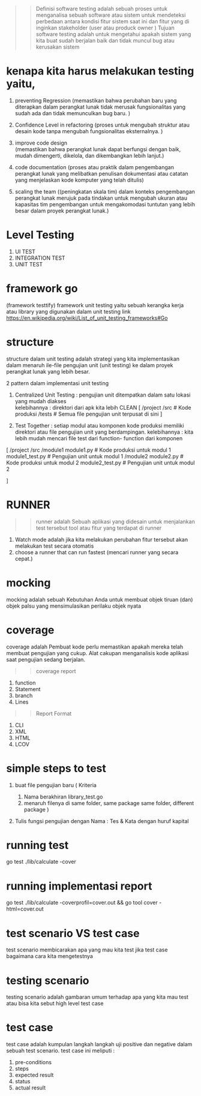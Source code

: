 >> Definisi software testing adalah sebuah proses untuk menganalisa sebuah software atau sistem untuk mendeteksi perbedaan antara kondisi fitur sistem saat ini dan fitur yang di inginkan stakeholder (user atau produck owner )
>> Tujuan software testing adalah untuk mengetahui apakah sistem yang kita buat sudah berjalan baik dan tidak muncul bug atau kerusakan sistem 

# kenapa kita harus melakukan testing yaitu, 
1. preventing Regression
(memastikan bahwa perubahan baru yang diterapkan dalam perangkat lunak tidak merusak fungsionalitas yang sudah ada dan tidak memunculkan bug baru. )

2. Confidence Level in refactoring 
(proses untuk mengubah struktur atau desain kode tanpa mengubah fungsionalitas eksternalnya. )

3. improve code design  
(memastikan bahwa perangkat lunak dapat berfungsi dengan baik, mudah dimengerti, dikelola, dan dikembangkan lebih lanjut.)

4. code documentation 
(proses atau praktik dalam pengembangan perangkat lunak yang melibatkan penulisan dokumentasi atau catatan yang menjelaskan kode komputer yang telah ditulis)

5. scaling the team
((peningkatan skala tim) dalam konteks pengembangan perangkat lunak merujuk pada tindakan untuk mengubah ukuran atau kapasitas tim pengembangan untuk mengakomodasi tuntutan yang lebih besar dalam proyek perangkat lunak.)


# Level Testing 
 1. UI TEST  
 2. INTEGRATION TEST 
 3. UNIT TEST 


# framework go 

(framework testtify)
framework unit testing yaitu sebuah kerangka kerja atau library yang digunakan dalam unit testing 
link  https://en.wikipedia.org/wiki/List_of_unit_testing_frameworks#Go

# structure 
structure dalam unit testing adalah strategi yang kita implementasikan dalam menaruh ile-file pengujian unit (unit testing) ke dalam proyek perangkat lunak yang lebih besar.

2 pattern dalam implementasi unit testing 
1. Centralized Unit Testing :  pengujian unit ditempatkan dalam satu lokasi yang mudah diakses  
kelebihannya : direktori dari apk kita lebih CLEAN 
[
/project
   /src          # Kode produksi
   /tests        # Semua file pengujian unit terpusat di sini
]

2. Test Together    : setiap modul atau komponen kode produksi memiliki direktori atau file pengujian unit yang berdampingan. 
kelebihannya : kita lebih mudah mencari file test dari function- function dari komponen 

[
    /project
   /src
      /module1
         module1.py            # Kode produksi untuk modul 1
         module1_test.py       # Pengujian unit untuk modul 1
      /module2
         module2.py            # Kode produksi untuk modul 2
         module2_test.py       # Pengujian unit untuk modul 2

]
 # RUNNER 
 >> runner adalah Sebuah aplikasi yang didesain untuk menjalankan test tersebut 
 tool atau fitur yang terdapat di runner 
 1. Watch mode adalah jika kita melakukan perubahan fitur tersebut akan melakukan test secara otomatis 
 2. choose  a runner  that  can  run fastest (mencari runner yang secara cepat.)

 # mocking 
mocking adalah sebuah Kebutuhan Anda untuk membuat objek tiruan (dan) objek palsu yang mensimulasikan perilaku objek nyata

# coverage 
coverage  adalah Pembuat kode perlu memastikan apakah mereka telah membuat pengujian yang cukup. Alat cakupan menganalisis kode aplikasi saat pengujian sedang berjalan.
 
>> coverage  report 
1. function 
2. Statement 
3. branch 
4. Lines 

>> Report Format
1. CLI 
2. XML 
3. HTML 
4. LCOV 

# simple steps to  test 
1. buat file pengujian baru
    ( Kriteria 
     1. Nama berakhiran library_test.go
     2. menaruh filenya di same folder, same package 
        same folder, different package 
    )

2. Tulis fungsi pengujian dengan Nama : Tes & Kata dengan huruf kapital

# running test 
go test ./lib/calculate -cover 

# running implementasi report 
go test ./lib/calculate -coverprofil=cover.out && go tool cover -html=cover.out
 
# test scenario VS test case 
test scenario membicarakan apa yang mau kita test  jika test case bagaimana cara kita mengetestnya 
# testing  scenario 
testing  scenario  adalah gambaran umum terhadap apa yang kita mau test atau bisa kita sebut high level test case
# test  case 
test  case  adalah kumpulan langkah langkah uji positive dan negative dalam sebuah test scenario.
test case ini meliputi : 
1. pre-conditions 
2. steps 
3. expected result 
4. status 
5. actual result 
 